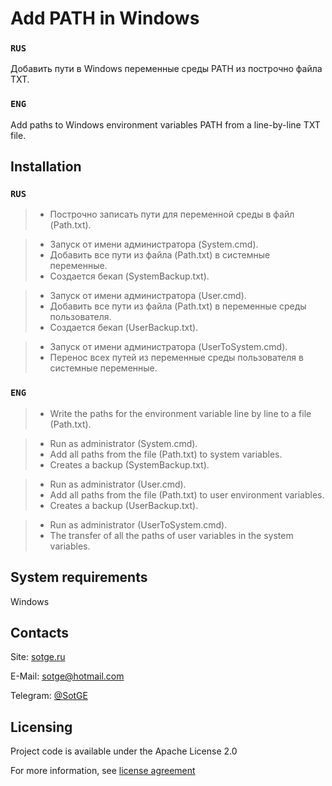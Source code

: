 # Add PATH in Windows

### `RUS`
Добавить пути в Windows переменные среды PATH из построчно файла TXT.

### `ENG`
Add paths to Windows environment variables PATH from a line-by-line TXT file.

## Installation

### `RUS`
> * Построчно записать пути для переменной среды в файл (Path.txt).

> * Запуск от имени администратора (System.cmd).
> * Добавить все пути из файла (Path.txt) в системные переменные.
> * Создается бекап (SystemBackup.txt).

> * Запуск от имени администратора (User.cmd).
> * Добавить все пути из файла (Path.txt) в переменные среды пользователя.
> * Создается бекап (UserBackup.txt).

> * Запуск от имени администратора (UserToSystem.cmd).
> * Перенос всех путей из переменные среды пользователя в системные переменные.

### `ENG`
> * Write the paths for the environment variable line by line to a file (Path.txt).

> * Run as administrator (System.cmd).
> * Add all paths from the file (Path.txt) to system variables.
> * Creates a backup (SystemBackup.txt).

> * Run as administrator (User.cmd).
> * Add all paths from the file (Path.txt) to user environment variables.
> * Creates a backup (UserBackup.txt).

> * Run as administrator (UserToSystem.cmd).
> * The transfer of all the paths of user variables in the system variables.

## System requirements
Windows

## Contacts
Site: [sotge.ru](https://sotge.ru  "SotGE")

E-Mail: <sotge@hotmail.com>

Telegram: [@SotGE](https://t.me/sotge)

## Licensing
Project code is available under the Apache License 2.0

For more information, see [license agreement](LICENSE)
